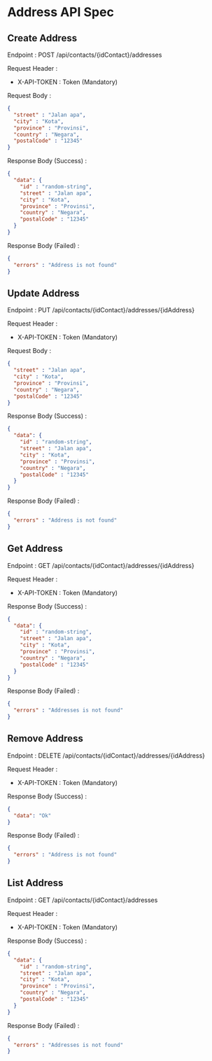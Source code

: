 # Address API Spec

## Create Address

Endpoint : POST /api/contacts/{idContact}/addresses

Request Header :

- X-API-TOKEN : Token (Mandatory)

Request Body :

```json
{
  "street" : "Jalan apa",
  "city" : "Kota",
  "province" : "Provinsi",
  "country" : "Negara",
  "postalCode" : "12345"
}
```

Response Body (Success) :

```json
{
  "data": {
    "id" : "random-string",
    "street" : "Jalan apa",
    "city" : "Kota",
    "province" : "Provinsi",
    "country" : "Negara",
    "postalCode" : "12345"
  }
}
```
Response Body (Failed) :

```json
{
  "errors" : "Address is not found" 
}
```
## Update Address

Endpoint : PUT /api/contacts/{idContact}/addresses/{idAddress}

Request Header :

- X-API-TOKEN : Token (Mandatory)

Request Body :

```json
{
  "street" : "Jalan apa",
  "city" : "Kota",
  "province" : "Provinsi",
  "country" : "Negara",
  "postalCode" : "12345"
}
```

Response Body (Success) :

```json
{
  "data": {
    "id" : "random-string",
    "street" : "Jalan apa",
    "city" : "Kota",
    "province" : "Provinsi",
    "country" : "Negara",
    "postalCode" : "12345"
  }
}
```
Response Body (Failed) :

```json
{
  "errors" : "Address is not found" 
}
```

## Get Address
Endpoint : GET /api/contacts/{idContact}/addresses/{idAddress}

Request Header :

- X-API-TOKEN : Token (Mandatory)

Response Body (Success) :

```json
{
  "data": {
    "id" : "random-string",
    "street" : "Jalan apa",
    "city" : "Kota",
    "province" : "Provinsi",
    "country" : "Negara",
    "postalCode" : "12345"
  }
}
```
Response Body (Failed) :

```json
{
  "errors" : "Addresses is not found" 
}
```

## Remove Address

Endpoint : DELETE /api/contacts/{idContact}/addresses/{idAddress}

Request Header :

- X-API-TOKEN : Token (Mandatory)

Response Body (Success) :

```json
{
  "data": "Ok"
}
```
Response Body (Failed) :

```json
{
  "errors" : "Address is not found" 
}
```

## List Address

Endpoint : GET /api/contacts/{idContact}/addresses

Request Header :

- X-API-TOKEN : Token (Mandatory)

Response Body (Success) :

```json
{
  "data": {
    "id" : "random-string",
    "street" : "Jalan apa",
    "city" : "Kota",
    "province" : "Provinsi",
    "country" : "Negara",
    "postalCode" : "12345"
  }
}
```
Response Body (Failed) :

```json
{
  "errors" : "Addresses is not found" 
}
```